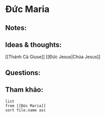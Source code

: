 # Đức Maria

## Notes:


## Ideas & thoughts:
[[Thánh Cả Giuse]]
[[Đức Jesus|Chúa Jesus]]

## Questions:


## Tham khảo:
```dataview
list
from [[Đức Maria]]
sort file.name asc
```